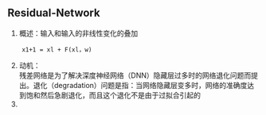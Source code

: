 Residual-Network
----------------
01. 概述：输入和输入的非线性变化的叠加
```
    x1+1 = xl + F(xl，w)
```
02. 动机：  
残差网络是为了解决深度神经网络（DNN）隐藏层过多时的网络退化问题而提出。退化（degradation）问题是指：当网络隐藏层变多时，网络的准确度达到饱和然后急剧退化，而且这个退化不是由于过拟合引起的
03. 